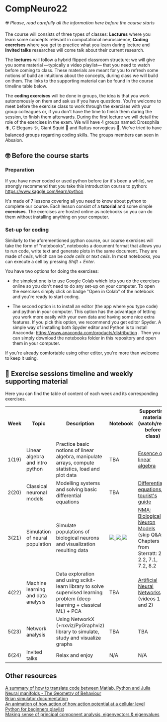 # CompNeuro22

☢️ *Please, read carefully all the information here before the course starts*

The course will consists of three types of classes: **Lectures** where you learn some concepts relevant in computational neuroscience, **Coding exercises** where you get to practice what you learn during lecture and **Invited talks** researches will come talk about their current research.

The **lectures** will follow a hybrid flipped classroom structure: we will give you some material —typically a video playlist— that you need to watch before coming to class. These materials are meant for you to refresh some notions of build an intuitions about the concepts, during class we will build on them. The links to the supporting material can be found in the course timeline table below.

The **coding exercises** will be done in groups, the idea is that you work autonomously on them and ask us if you have questions. 
You're welcome to meet before the exercise class to work through the exercises with your group colleagues or, if you don't have the time to finish them during the session, to finish them afterwards. During the first lecture we will detail the role of the exercises in the exam.
We will have 4 groups named: Drosophila 🪰, C Elegans 🪱, Giant Squid 🦑 and Rattus norvegicus 🐀. We've tried to have balanced groups regarding coding skills. The groups members can seen in Absalon.



## 🤓 Before the course starts

### Preparation

If you have never coded or used python before (or it's been a while), we strongly recommend that you take this introduction course to python: https://www.kaggle.com/learn/python

It's made of 7 lessons covering all you need to know about python to complete our course. Each lesson consist of a **tutorial** and some simple **exercises**. The exercises are hosted online as notebooks so you can do them without installing anything on your computer. 


### Set-up for coding

Similarly to the aforementioned python course, our course exercises will take the form of "notebooks", notebooks a document format that allows you to run code, write text and generate plots in the same document. They are made of *cells*, which can be *code cells* or *text cells*. In most notebooks, you can execute a cell by pressing *Shift + Enter*.

You have two options for doing the exercises: 
  * the simplest one is to use Google Colab which lets you do the exercises online so you don't need to do any set-up on your computer. To open the exercises simply click on badge "Open in Colab" of the notebook and you're ready to start coding.

  * The second option is to install an editor (the app where you type code) and python in your computer. This option has the advantage of letting you work more easily with your own data and having some nice extra features. If you pick this option, we recommend you get editor Spyder. A simple way of installing both Spyder editor and Python is to install Anaconda: https://www.anaconda.com/products/distribution . Then you can simply download the notebooks folder in this repository and open them in your computer.

If you're already comfortable using other editor, you're more than welcome to keep it using. 

## 📜 Exercise sessions timeline and weekly supporting material

Here you can find the table of content of each week and its corresponding exercises.


<table class="tg">
  <tr>
    <th class="tg-yw4l"><b>Week</b></th>
    <th class="tg-yw4l"><b>Topic</b></th>
    <th class="tg-yw4l"><b>Description</b></th>
    <th class="tg-yw4l"><b>Notebook</b></th>
    <th class="tg-yw4l"><b>Supporting material (watch/read before class)</b></th>
  </tr>
  
  <tr>
    <td class="tg-yw4l">1(19)</td>
    <td class="tg-yw4l">Linear algebra and intro python</td>
    <td class="tg-yw4l">Practice basic notions of linear algebra, manipulate arrays, compute statistics, load and plot data</td>
    <td class="tg-yw4l">TBA
    <!-- <a href="https://colab.research.google.com/???????????">
    <img src="https://colab.research.google.com/assets/colab-badge.svg" width = '' >
    </a><br>
     <a href="https://github.com/BergLab/CompNeuro22/notebooks/week1.ipynb" target="_blank"><img align="left" src="https://img.shields.io/badge/GitHub-100000?style=for-the-badge&logo=github&logoColor=white" height = ''></a></td> -->
    <td class="tg-yw4l"> <a href="https://www.youtube.com/playlist?list=PLZHQObOWTQDPD3MizzM2xVFitgF8hE_ab">Essence of linear algebra</a>  </td>
  </tr>

  <tr>
    <td class="tg-yw4l">2(20)</td>
    <td class="tg-yw4l">Classical neuronal models</td>
    <td class="tg-yw4l">Modelling systems and solving basic differential equations</td>
    <td class="tg-yw4l">TBA
    <!-- <a href="https://colab.research.google.com/???????????">
    <img src="https://colab.research.google.com/assets/colab-badge.svg" width = '' >
    </a><br>
     <a href="https://github.com/BergLab/CompNeuro22/notebooks/week2.ipynb" target="_blank"><img align="left" src="https://img.shields.io/badge/GitHub-100000?style=for-the-badge&logo=github&logoColor=white" height = ''></a></td> -->
    <td class="tg-yw4l"> <a href="https://www.youtube.com/watch?v=p_di4Zn4wz4">Differential equations, a tourist's guide</a>  </td>
  </tr>

  <tr>
    <td class="tg-yw4l">3(21)</td>
    <td class="tg-yw4l">Simulation of neural population</td>
    <td class="tg-yw4l">Simulate populations of biological neurons and visualization resulting data</td>
    <td class="tg-yw4l">
    <a href="https://colab.research.google.com/github/BergLab/CompNeuro22/blob/main/notebooks/week3/week3a.ipynb">
    <img src="https://colab.research.google.com/assets/colab-badge.svg" width = '' >  
    <a href="https://colab.research.google.com/github/BergLab/CompNeuro22/blob/main/notebooks/week3/week3b.ipynb">
    <img src="https://colab.research.google.com/assets/colab-badge.svg" width = '' >  
    <a href="https://colab.research.google.com/github/BergLab/CompNeuro22/blob/main/notebooks/week3/week3c.ipynb">
    <img src="https://colab.research.google.com/assets/colab-badge.svg" width = '' >  
    <!-- </a><br>
     <a href="https://github.com/BergLab/CompNeuro22/notebooks/week3/" target="_blank"><img align="left" src="https://img.shields.io/badge/GitHub-100000?style=for-the-badge&logo=github&logoColor=white" height = ''></a></td> -->
    <td class="tg-yw4l">
    <a href="https://www.youtube.com/playlist?list=PLkBQOLLbi18MCEdPJQ7gdnqP-Z0Tkmcjy">NMA: Biological Neuron Models</a> (skip Q&As)
    </a><br>
    Chapters from Sterratt: 2.1, 2.2, 7.1, 7.2, 8.2    
    </td>
  </tr>


  <tr>
    <td class="tg-yw4l">4(22)</td>
    <td class="tg-yw4l">Machine learning and data analysis</td>
    <td class="tg-yw4l">Data exploration and using scikit-learn library to solve supervised learning problem (deep learning + classical ML) + PCA</td>
    <td class="tg-yw4l">TBA
    <!-- <a href="https://colab.research.google.com/???????????">
    <img src="https://colab.research.google.com/assets/colab-badge.svg" width = '' >
    </a><br>
     <a href="https://github.com/BergLab/CompNeuro22/notebooks/week3/" target="_blank"><img align="left" src="https://img.shields.io/badge/GitHub-100000?style=for-the-badge&logo=github&logoColor=white" height = ''></a></td> -->
    <td class="tg-yw4l">
    <a href="https://youtube.com/playlist?list=PLZHQObOWTQDNU6R1_67000Dx_ZCJB-3pi">Artificial Neural Networks</a> (videos 1 and 2)
  </tr>

  <tr>
    <td class="tg-yw4l">5(23)</td>
    <td class="tg-yw4l">Network analysis</td>
    <td class="tg-yw4l">Using NetworkX (+nxviz/PyGraphviz) library to simulate, study and visualize graphs  </td>
    <td class="tg-yw4l">TBA
    <!-- <a href="https://colab.research.google.com/???????????">
    <img src="https://colab.research.google.com/assets/colab-badge.svg" width = '' >
    </a><br>
     <a href="https://github.com/BergLab/CompNeuro22/notebooks/week3/" target="_blank"><img align="left" src="https://img.shields.io/badge/GitHub-100000?style=for-the-badge&logo=github&logoColor=white" height = ''></a></td> -->
    <td class="tg-yw4l">TBA
    <!-- <a href="https://www.youtube.com/watch?v=ezL7j4nSXpQ">Complex network analysis with NetworkX
    </a><br>
    Chapters from Sterratt: 2.1, 2.2, 7.1, 7.2, 8.2    
    </td> -->
  </tr>


  <tr>
    <td class="tg-yw4l">6(24)</td>
    <td class="tg-yw4l">Invited talks</td>
    <td class="tg-yw4l">Relax and enjoy</td>
    <td class="tg-yw4l">N/A
    <!-- <a href="https://colab.research.google.com/???????????">
    <img src="https://colab.research.google.com/assets/colab-badge.svg" width = '' >
    </a><br>
     <a href="https://github.com/BergLab/CompNeuro22/notebooks/week3/" target="_blank"><img align="left" src="https://img.shields.io/badge/GitHub-100000?style=for-the-badge&logo=github&logoColor=white" height = ''></a></td> -->
    <td class="tg-yw4l">N/A
    <!-- <a href="https://www.youtube.com/playlist?list=PLkBQOLLbi18MCEdPJQ7gdnqP-Z0Tkmcjy">NMA: Biological Neuron Models</a> (skip Q&As)
    </a><br>
    Chapters from Sterratt: 2.1, 2.2, 7.1, 7.2, 8.2    
    </td> -->
  </tr>

<!-- https://www.kaggle.com/learn/intro-to-machine-learning -->
<!-- https://scikit-learn.org/stable/tutorial/index.html -->
<!-- https://github.com/AppliedMachineLearningNBI/AppliedML2021 -->
<!-- https://www.nbi.dk/~petersen/Teaching/AppliedMachineLearning2021.html -->

  
 </table> 


## Other resources


<a href="https://cheatsheets.quantecon.org/ ">A summary of how to translate code between Matlab, Python and Julia  </a>  
<a href="https://youtu.be/QHj9uVmwA_0">Neural manifolds - The Geometry of Behaviour  </a>  
<a href="https://brian2.readthedocs.io/en/stable/user/index.html  ">Brian simulator documentation  </a>  
<a href=" https://www.youtube.com/watch?v=oa6rvUJlg7o   ">An animation of how action of how action potential at a cellular level  </a>   
<a href=" https://www.youtube.com/watch?v=YYXdXT2l-Gg&list=PL-osiE80TeTskrapNbzXhwoFUiLCjGgY7     ">Python for beginners playlist  </a>    
<a href="[ https://www.youtube.com/watch?v=YYXdXT2l-Gg&list=PL-osiE80TeTskrapNbzXhwoFUiLCjGgY7](https://stats.stackexchange.com/questions/2691/making-sense-of-principal-component-analysis-eigenvectors-eigenvalues)     ">Making sense of principal component analysis, eigenvectors & eigenvalues  </a>    